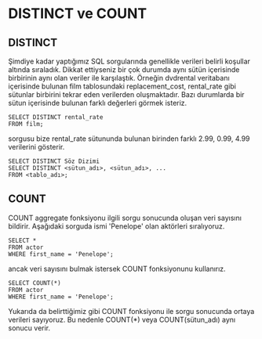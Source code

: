# DISTINCT ve COUNT
## DISTINCT
Şimdiye kadar yaptığımız SQL sorgularında genellikle verileri belirli koşullar altında sıraladık. Dikkat ettiyseniz bir çok durumda aynı sütün içerisinde birbirinin aynı olan veriler ile karşılaştık. Örneğin dvdrental veritabanı içerisinde bulunan film tablosundaki replacement_cost, rental_rate gibi sütunlar birbirini tekrar eden verilerden oluşmaktadır. Bazı durumlarda bir sütun içerisinde bulunan farklı değerleri görmek isteriz.
```
SELECT DISTINCT rental_rate
FROM film;
```
sorgusu bize rental_rate sütununda bulunan birinden farklı 2.99, 0.99, 4.99 verilerini gösterir.

```
SELECT DISTINCT Söz Dizimi
SELECT DISTINCT <sütun_adı>, <sütun_adı>, ...
FROM <tablo_adı>;
```
## COUNT
COUNT aggregate fonksiyonu ilgili sorgu sonucunda oluşan veri sayısını bildirir. Aşağıdaki sorguda ismi 'Penelope' olan aktörleri sıralıyoruz.
```
SELECT *
FROM actor
WHERE first_name = 'Penelope';
```
ancak veri sayısını bulmak istersek COUNT fonksiyonunu kullanırız.
```
SELECT COUNT(*)
FROM actor
WHERE first_name = 'Penelope';
```
Yukarıda da belirttiğimiz gibi COUNT fonksiyonu ile sorgu sonucunda ortaya verileri sayıyoruz. Bu nedenle COUNT(*) veya COUNT(sütun_adı) aynı sonucu verir.